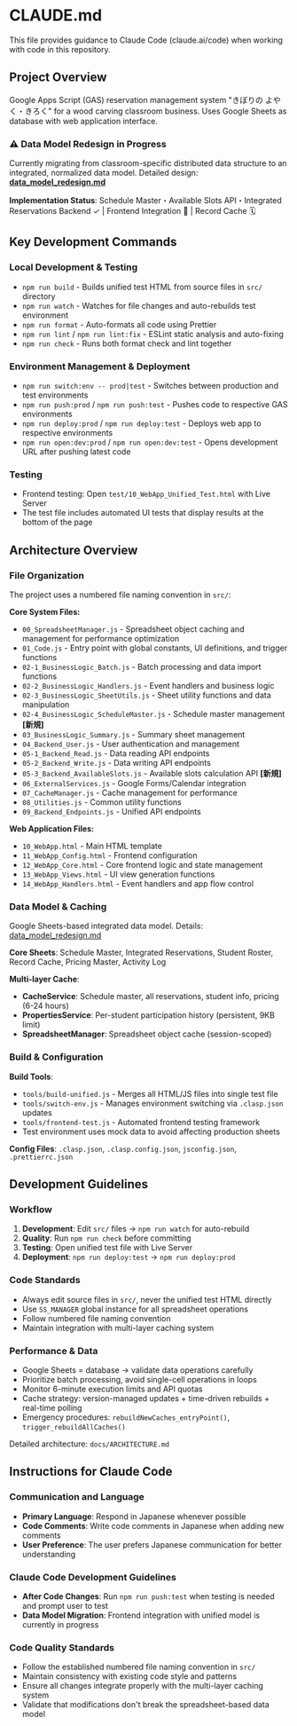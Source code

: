 # CLAUDE.md

This file provides guidance to Claude Code (claude.ai/code) when working with code in this
repository.

## Project Overview

Google Apps Script (GAS) reservation management system "きぼりの よやく・きろく" for a wood carving classroom business. Uses Google Sheets as database with web application interface.

### ⚠️ Data Model Redesign in Progress

Currently migrating from classroom-specific distributed data structure to an integrated, normalized data model.
Detailed design: **[data_model_redesign.md](docs/data_model_redesign.md)**

**Implementation Status**: Schedule Master・Available Slots API・Integrated Reservations Backend ✓ | Frontend Integration 🔧 | Record Cache 🗓️

## Key Development Commands

### Local Development & Testing

- `npm run build` - Builds unified test HTML from source files in `src/` directory
- `npm run watch` - Watches for file changes and auto-rebuilds test environment
- `npm run format` - Auto-formats all code using Prettier
- `npm run lint` / `npm run lint:fix` - ESLint static analysis and auto-fixing
- `npm run check` - Runs both format check and lint together

### Environment Management & Deployment

- `npm run switch:env -- prod|test` - Switches between production and test environments
- `npm run push:prod` / `npm run push:test` - Pushes code to respective GAS environments
- `npm run deploy:prod` / `npm run deploy:test` - Deploys web app to respective environments
- `npm run open:dev:prod` / `npm run open:dev:test` - Opens development URL after pushing latest
  code

### Testing

- Frontend testing: Open `test/10_WebApp_Unified_Test.html` with Live Server
- The test file includes automated UI tests that display results at the bottom of the page

## Architecture Overview

### File Organization

The project uses a numbered file naming convention in `src/`:

**Core System Files:**

- `00_SpreadsheetManager.js` - Spreadsheet object caching and management for performance optimization
- `01_Code.js` - Entry point with global constants, UI definitions, and trigger functions
- `02-1_BusinessLogic_Batch.js` - Batch processing and data import functions
- `02-2_BusinessLogic_Handlers.js` - Event handlers and business logic
- `02-3_BusinessLogic_SheetUtils.js` - Sheet utility functions and data manipulation
- `02-4_BusinessLogic_ScheduleMaster.js` - Schedule master management **[新規]**
- `03_BusinessLogic_Summary.js` - Summary sheet management
- `04_Backend_User.js` - User authentication and management
- `05-1_Backend_Read.js` - Data reading API endpoints
- `05-2_Backend_Write.js` - Data writing API endpoints
- `05-3_Backend_AvailableSlots.js` - Available slots calculation API **[新規]**
- `06_ExternalServices.js` - Google Forms/Calendar integration
- `07_CacheManager.js` - Cache management for performance
- `08_Utilities.js` - Common utility functions
- `09_Backend_Endpoints.js` - Unified API endpoints

**Web Application Files:**

- `10_WebApp.html` - Main HTML template
- `11_WebApp_Config.html` - Frontend configuration
- `12_WebApp_Core.html` - Core frontend logic and state management
- `13_WebApp_Views.html` - UI view generation functions
- `14_WebApp_Handlers.html` - Event handlers and app flow control

### Data Model & Caching

Google Sheets-based integrated data model. Details: [data_model_redesign.md](docs/data_model_redesign.md)

**Core Sheets**: Schedule Master, Integrated Reservations, Student Roster, Record Cache, Pricing Master, Activity Log

**Multi-layer Cache**:

- **CacheService**: Schedule master, all reservations, student info, pricing (6-24 hours)
- **PropertiesService**: Per-student participation history (persistent, 9KB limit)
- **SpreadsheetManager**: Spreadsheet object cache (session-scoped)

### Build & Configuration

**Build Tools**:

- `tools/build-unified.js` - Merges all HTML/JS files into single test file
- `tools/switch-env.js` - Manages environment switching via `.clasp.json` updates
- `tools/frontend-test.js` - Automated frontend testing framework
- Test environment uses mock data to avoid affecting production sheets

**Config Files**: `.clasp.json`, `.clasp.config.json`, `jsconfig.json`, `.prettierrc.json`

## Development Guidelines

### Workflow

1. **Development**: Edit `src/` files → `npm run watch` for auto-rebuild
2. **Quality**: Run `npm run check` before committing
3. **Testing**: Open unified test file with Live Server
4. **Deployment**: `npm run deploy:test` → `npm run deploy:prod`

### Code Standards

- Always edit source files in `src/`, never the unified test HTML directly
- Use `SS_MANAGER` global instance for all spreadsheet operations
- Follow numbered file naming convention
- Maintain integration with multi-layer caching system

### Performance & Data

- Google Sheets = database → validate data operations carefully
- Prioritize batch processing, avoid single-cell operations in loops
- Monitor 6-minute execution limits and API quotas
- Cache strategy: version-managed updates + time-driven rebuilds + real-time polling
- Emergency procedures: `rebuildNewCaches_entryPoint()`, `trigger_rebuildAllCaches()`

Detailed architecture: `docs/ARCHITECTURE.md`

## Instructions for Claude Code

### Communication and Language

- **Primary Language**: Respond in Japanese whenever possible
- **Code Comments**: Write code comments in Japanese when adding new comments
- **User Preference**: The user prefers Japanese communication for better understanding

### Claude Code Development Guidelines

- **After Code Changes**: Run `npm run push:test` when testing is needed and prompt user to test
- **Data Model Migration**: Frontend integration with unified model is currently in progress

### Code Quality Standards

- Follow the established numbered file naming convention in `src/`
- Maintain consistency with existing code style and patterns
- Ensure all changes integrate properly with the multi-layer caching system
- Validate that modifications don't break the spreadsheet-based data model
